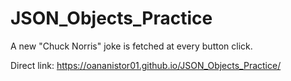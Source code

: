 # JSON_Objects_Practice

A new "Chuck Norris" joke is fetched at every button click.

Direct link: https://oananistor01.github.io/JSON_Objects_Practice/

